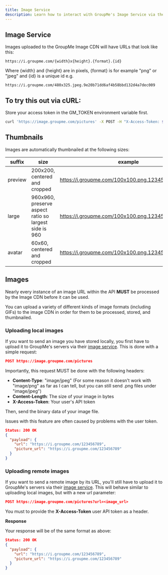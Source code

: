 ```yaml
---
title: Image Service
description: Learn how to interact with GroupMe's Image Service via the API.
---
```


## Image Service

Images uploaded to the GroupMe Image CDN will have URLs that look like this: 

```
https://i.groupme.com/{width}x{height}.{format}.{id}
```

Where {width} and {height} are in pixels, {format} is for example "png" or "jpeg" and {id} is a unique id e.g.

```
https://i.groupme.com/480x325.jpeg.9e20b71dd6af4b58bbd132d4a7dec009
```

## To try this out via cURL:

Store your access token in the GM_TOKEN environment variable first.

```bash
curl 'https://image.groupme.com/pictures' -X POST -H "X-Access-Token: $GM_TOKEN" -H "Content-Type: image/jpeg" --data-binary @AwesomePicture.jpg
```

## Thumbnails

Images are automatically thumbnailed at the following sizes:

| **suffix** | **size**                                                   | **example**                                                       |
|------------|------------------------------------------------------------|-------------------------------------------------------------------|
| preview    | 200x200, centered and cropped                              | https://i.groupme.com/100x100.png.123456789.preview              |
| large      | 960x960, preserve aspect ratio so largest side is 960      | https://i.groupme.com/100x100.png.123456789.large                |
| avatar     | 60x60, centered and cropped                                | https://i.groupme.com/100x100.png.123456789.avatar               |

## Images

Nearly every instance of an image URL within the API **MUST** be processed by the Image CDN before it can be used. 

You can upload a variety of different kinds of image formats (including GIFs) to the image CDN in order for them to be processed, stored, and thumbnailed.
### Uploading local images

If you want to send an image you have stored locally, you first have to upload it to GroupMe's servers via their [image service](images.md). This is done with a simple request:

```json linenums="1" title="HTTP Request"
POST https://image.groupme.com/pictures
```

Importantly, this request MUST be done with the following headers:

* **Content-Type**: "image/jpeg" (For some reason it doesn't work with "image/png" as far as I can tell, but you can still send .png files under "image/jpeg")
* **Content-Length**: The size of your image in bytes
* **X-Access-Token**: Your user's API token

Then, send the binary data of your image file. 

Issues with this feature are often caused by problems with the user token.

```json linenums="1" title="HTTP Response"
Status: 200 OK
{
  "payload": {
    "url": "https://i.groupme.com/123456789",
    "picture_url": "https://i.groupme.com/123456789"
  }
}
```

### Uploading remote images

If you want to send a remote image by its URL, you'll still have to upload it to GroupMe's servers via their [image service](images.md). This will behave similar to uploading local images, but with a new url parameter:

```json linenums="1" title="HTTP Request"
POST https://image.groupme.com/pictures?url=<image_url>
```

You must to provide the **X-Access-Token** user API token as a header.

**Response**

Your response will be of the same format as above:
```json linenums="1" titile="HTTP Response"
Status: 200 OK
{
  "payload": {
    "url": "https://i.groupme.com/123456789",
    "picture_url": "https://i.groupme.com/123456789"
  }
}
```
